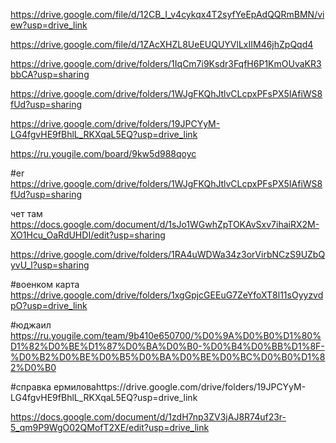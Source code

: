 https://drive.google.com/file/d/12CB_I_v4cykqx4T2syfYeEpAdQQRmBMN/view?usp=drive_link



https://drive.google.com/file/d/1ZAcXHZL8UeEUQUYVlLxIIM46jhZpQqd4





https://drive.google.com/drive/folders/1IqCm7i9Ksdr3FqfH6P1KmOUvaKR3bbCA?usp=sharing



https://drive.google.com/drive/folders/1WJgFKQhJtlvCLcpxPFsPX5IAfiWS8fUd?usp=sharing



https://drive.google.com/drive/folders/19JPCYyM-LG4fgvHE9fBhlL_RKXqaL5EQ?usp=drive_link




https://ru.yougile.com/board/9kw5d988qoyc



#er https://drive.google.com/drive/folders/1WJgFKQhJtlvCLcpxPFsPX5IAfiWS8fUd?usp=sharing

   чет там https://docs.google.com/document/d/1sJo1WGwhZpTOKAvSxv7ihaiRX2M-XO1Hcu_OaRdUHDI/edit?usp=sharing




https://drive.google.com/drive/folders/1RA4uWDWa34z3orVirbNCzS9UZbQyvU_l?usp=sharing


#военком карта https://drive.google.com/drive/folders/1xgGpjcGEEuG7ZeYfoXT8l11sOyyzvdpO?usp=drive_link


#юджаил https://ru.yougile.com/team/9b410e650700/%D0%9A%D0%B0%D1%80%D1%82%D0%BE%D1%87%D0%BA%D0%B0-%D0%B4%D0%BB%D1%8F-%D0%B2%D0%BE%D0%B5%D0%BA%D0%BE%D0%BC%D0%B0%D1%82%D0%B0

#справка ермиловаhttps://drive.google.com/drive/folders/19JPCYyM-LG4fgvHE9fBhlL_RKXqaL5EQ?usp=drive_link

https://docs.google.com/document/d/1zdH7np3ZV3jAJ8R74uf23r-5_qm9P9WgO02QMofT2XE/edit?usp=drive_link
